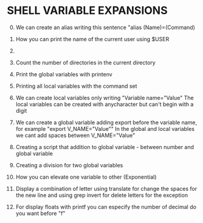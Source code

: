 # SHELL VARIABLE EXPANSIONS

0. We can create an alias writing this sentence "alias (Name)=(Command)
1. How you can print the name of the current user using $USER
2.
3. Count the number of directories in the current directory
4. Print the global variables with printenv
5. Printing all local variables with the command set
6. We can create local variables only writing "Variable name="Value"
The local variables can be created with anycharacter but can't begin with a digit
7. We can create a global variable adding export before the variable name, for example "export V_NAME="Value""
In the global and local variables we cant add spaces between V_NAME="Value"
8. Creating a script that addition to global variable - between number and global variable
9. Creating a division for two global variables
10. How you can elevate one variable to other (Exponential)

12. Display a combination of letter using translate for change the spaces for the new line and using grep invert for delete letters for the exception
13. For display floats with printf you can especify the number of decimal do you want before "f"